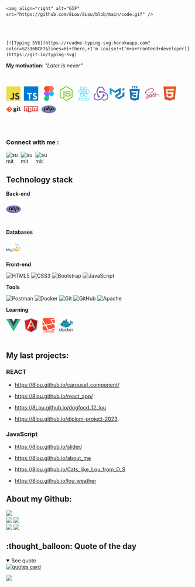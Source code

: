     <img align="right" alt="GIF" src="https://github.com/8Lou/8Lou/blob/main/code.gif" />
<br><br>

<!-- <img src="https://ntmaker.gfto.ru//animtilestext//data/fire/ed09aef4368677cf81b9c1da0c30f6c1/fire.gif" alt="header" align="center">
<br><br> -->

    [![Typing SVG](https://readme-typing-svg.herokuapp.com?color=%2336BCF7&lines=Hi+there,+I'm Louise!+I'm+a+Frontend+developer)](https://git.io/typing-svg) 
<p><b>My motivation</b>: <i>"Later is never"</i></p>
<br><br>

<div>
  <img src="https://github.com/devicons/devicon/blob/master/icons/javascript/javascript-original.svg" title="JavaScript" alt="JavaScript" width="40" height="40"/>&nbsp; 
  <img src="https://github.com/devicons/devicon/blob/master/icons/typescript/typescript-original.svg" title="Typescript" **alt="Typescript" width="40" height="40"/>&nbsp;
  <img src="https://github.com/devicons/devicon/blob/master/icons/figma/figma-original.svg" title="Figma" **alt="Figma" width="40" height="40"/>&nbsp;
  <img src="https://github.com/devicons/devicon/blob/master/icons/nodejs/nodejs-original.svg" title="Node.js" alt="Node.js" width="40" height="40"/>&nbsp;
  <img src="https://github.com/devicons/devicon/blob/master/icons/react/react-original-wordmark.svg" title="React" alt="React" width="40" height="40"/>&nbsp;
  <img src="https://github.com/devicons/devicon/blob/master/icons/redux/redux-original.svg" title="Redux" **alt="Redux" width="40" height="40"/>
  <img src="https://github.com/devicons/devicon/blob/master/icons/materialui/materialui-original.svg" title="Material UI" alt="Material UI" width="40" height="40"/>&nbsp;
  <img src="https://github.com/devicons/devicon/blob/master/icons/css3/css3-plain-wordmark.svg" title="CSS3" alt="CSS" width="40" height="40"/>&nbsp; 
  <img src="https://github.com/devicons/devicon/blob/master/icons/sass/sass-original.svg" title="Sass" **alt="Sass" width="40" height="40"/>&nbsp;
  <img src="https://github.com/devicons/devicon/blob/master/icons/html5/html5-original.svg" title="HTML5" alt="HTML" width="40" height="40"/>&nbsp;  
  <img src="https://github.com/devicons/devicon/blob/master/icons/git/git-original-wordmark.svg" title="Git" **alt="Git" width="40" height="40"/>&nbsp; 
  <img src="https://github.com/devicons/devicon/blob/master/icons/npm/npm-original-wordmark.svg" title="npm" **alt="npm" width="40" height="40"/>&nbsp;
  <img src="https://github.com/devicons/devicon/blob/master/icons/php/php-original.svg" title="Php" **alt="Php" width="40" height="40"/>&nbsp;  
    
</div>
<br />
<br />

### Connect with me :

[<img align="left" alt="sumit" width="40px" src="https://img.icons8.com/fluency/50/000000/telegram-app.png"/>](https://t.me/Louiset)
[<img align="left" alt="sumit" width="40px" src="https://img.icons8.com/color/48/000000/linkedin.png"/>](https://www.linkedin.cn/in/)
[<img align="left" alt="sumit" width="40px" src="https://i.imgur.com/IsS5xkZ.png"/>](https://leetcode.com/lou8/)

<br />
<br />

## Technology stack

**Back-end**
<div>
  <img src="https://github.com/devicons/devicon/blob/master/icons/php/php-original.svg" title="Php" **alt="Php" width="40" height="40"/>&nbsp;
</div>
<br />

**Databases**

<img src="https://github.com/devicons/devicon/blob/master/icons/mysql/mysql-original-wordmark.svg" title="MySQL"  alt="MySQL" width="40" height="40"/>&nbsp; 
<br />

**Front-end**

![HTML5](https://img.shields.io/badge/-HTML5-%23E44D27?style=flat-square&logo=html5&logoColor=ffffff)
![CSS3](https://img.shields.io/badge/-CSS3-%231572B6?style=flat-square&logo=css3)
![Bootstrap](https://img.shields.io/badge/-Bootstrap-573D7C?style=flat-square&logo=Bootstrap&logoColor=whiter)
![JavaScript](https://img.shields.io/badge/JavaScript-323330?style=flat-square&logo=javascript&logoColor=F7DF1E)


**Tools**

![Postman](https://img.shields.io/badge/Postman-FCA121?style=flat-square&logo=postman)
![Docker](https://img.shields.io/badge/-Docker-46a2f1?style=flat-square&logo=docker&logoColor=white)
![Git](https://img.shields.io/badge/-Git-%232c3e50?style=flat-square&logo=git)
![GitHub](https://img.shields.io/badge/-GitHub-%232c3e50?style=flat-square&logo=github)
![Apache](https://img.shields.io/badge/-Apache-f8f2ef?style=flat-square&logo=Apache&logoColor=orange)

**Learning**
<div>
  <img src="https://github.com/devicons/devicon/blob/master/icons/vuejs/vuejs-original.svg" title="Vue" alt="Vue" width="40" height="40"/>&nbsp;
  <img src="https://github.com/devicons/devicon/blob/master/icons/angularjs/angularjs-original.svg" title="Angular" alt="Angular" width="40" height="40"/>&nbsp;  
  <img src="https://github.com/devicons/devicon/blob/master/icons/laravel/laravel-plain-wordmark.svg" title="laravel" **alt="laravel" width="40" height="40"/>&nbsp;
  <img src="https://github.com/devicons/devicon/blob/master/icons/docker/docker-original-wordmark.svg" title="Docker" **alt="Docker" width="40" height="40"/>&nbsp;  
</div>
<br />

## My last projects:
### REACT

- https://8lou.github.io/carousel_component/

- https://8lou.github.io/react_app/

- https://8Lou.github.io/dogfood_12_lou

- https://8lou.github.io/diplom-project-2023

### JavaScript

- https://8lou.github.io/slider/

- https://8lou.github.io/about_me

- https://8lou.github.io/Cats_like_Lou_from_D_S

- https://8lou.github.io/lou_weather

## About my Github:

![](https://github-profile-summary-cards.vercel.app/api/cards/profile-details?username=8Lou&theme=nord_dark) <br>
![](https://github-profile-summary-cards.vercel.app/api/cards/repos-per-language?username=8Lou&theme=nord_dark) 
![](https://github-profile-summary-cards.vercel.app/api/cards/most-commit-language?username=8Lou&theme=nord_dark) <br>
![](https://github-profile-summary-cards.vercel.app/api/cards/stats?username=8Lou&theme=nord_dark) 
![](https://github-profile-summary-cards.vercel.app/api/cards/productive-time?username=8Lou&theme=nord_dark&utcOffset=8)

<h2>:thought_balloon: Quote of the day</h2>
<details open>
    <summary>See quote</summary>
    <a href="https://github.com/piyushsuthar/github-readme-quotes">
        <img src="https://quotes-github-readme.vercel.app/api?type=horizontal&theme=tokyonight" alt="quotes card">
    </a>
</details>


![](https://komarev.com/ghpvc/?username=8Lou)
<!--
**8Lou/8Lou** is a ✨ _special_ ✨ repository because its `README.md` (this file) appears on your GitHub profile.

Here are some ideas to get you started:

- 🔭 I’m currently working on ...
- 🌱 I’m currently learning ...
- 👯 I’m looking to collaborate on ...
- 🤔 I’m looking for help with ...
- 💬 Ask me about ...
- 📫 How to reach me: ...
- 😄 Pronouns: ...
- ⚡ Fun fact: ...
-->
